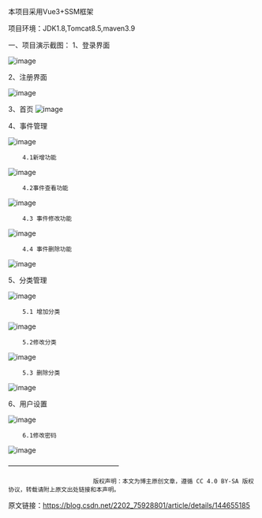 本项目采用Vue3+SSM框架

项目环境：JDK1.8,Tomcat8.5,maven3.9

一、项目演示截图：
1、登录界面

![image](https://github.com/user-attachments/assets/67848179-24f8-43a3-ad4a-2c896c118521)


2、注册界面

![image](https://github.com/user-attachments/assets/6b621427-0cda-4d01-b5e1-0aaf57adaeee)


3、首页
![image](https://github.com/user-attachments/assets/33257aeb-ab41-4b23-a292-8b172566c007)



4、事件管理

![image](https://github.com/user-attachments/assets/6c64098c-488f-4c25-bf0b-60ede8b773b9)


        4.1新增功能

![image](https://github.com/user-attachments/assets/7cbdec94-4b1e-4eac-bf83-2b284d9ee871)


        4.2事件查看功能

![image](https://github.com/user-attachments/assets/3d93981d-9853-489f-94ce-d3f380656617)


        4.3 事件修改功能
![image](https://github.com/user-attachments/assets/fc1bf705-0d3f-4f03-bc8d-e7add3b2f58c)



        4.4 事件删除功能
![image](https://github.com/user-attachments/assets/f13eefc4-3d9b-4d12-b7ec-ae4325489d48)



5、分类管理

![image](https://github.com/user-attachments/assets/4c69d44f-01eb-4946-8505-6c83f8a24a74)


        5.1 增加分类

![image](https://github.com/user-attachments/assets/c022430f-9493-424d-86eb-327b24e050dc)


        5.2修改分类

![image](https://github.com/user-attachments/assets/2f22b8d4-d4b5-42e5-ba4b-e5390f93e6eb)


        5.3 删除分类

![image](https://github.com/user-attachments/assets/6d1171da-d83e-433b-a713-91bd1d2b7561)


6、用户设置

![image](https://github.com/user-attachments/assets/cc7df041-ad50-44eb-9591-e8850b3eba90)


        6.1修改密码
![image](https://github.com/user-attachments/assets/332b5b18-63f7-472b-9536-c8e8f1ab3a17)


————————————————

                            版权声明：本文为博主原创文章，遵循 CC 4.0 BY-SA 版权协议，转载请附上原文出处链接和本声明。
                        
原文链接：https://blog.csdn.net/2202_75928801/article/details/144655185
